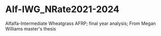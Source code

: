 # Alf-IWG_NRate2021-2024
Alfalfa-Intermediate Wheatgrass AFRP; final year analysis; 
From Megan Williams master's thesis
